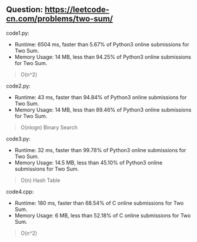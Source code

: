 ## Question: https://leetcode-cn.com/problems/two-sum/

code1.py:
* Runtime: 6504 ms, faster than 5.67% of Python3 online submissions for Two Sum.
* Memory Usage: 14 MB, less than 94.25% of Python3 online submissions for Two Sum.
>O(n^2)

code2.py:
* Runtime: 43 ms, faster than 94.84% of Python3 online submissions for Two Sum.
* Memory Usage: 14 MB, less than 89.46% of Python3 online submissions for Two Sum.
>O(nlogn) Binary Search

code3.py:
* Runtime: 32 ms, faster than 99.78% of Python3 online submissions for Two Sum.
* Memory Usage: 14.5 MB, less than 45.10% of Python3 online submissions for Two Sum.
>O(n) Hash Table

code4.cpp:
* Runtime: 180 ms, faster than 68.54% of C online submissions for Two Sum.
* Memory Usage: 6 MB, less than 52.18% of C online submissions for Two Sum.
>O(n^2)
